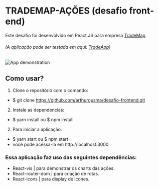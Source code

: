 # TRADEMAP-AÇÕES (desafio front-end)

Este desafio foi desenvolvido em React.JS para empresa [TradeMap](https://www.linkedin.com/company/trademaphub)
###### (A aplicação pode ser testada em aqui: [TradeApp](https://trademap-acoes.vercel.app/))

![App demonstration]()

## Como usar?

1) Clone o repositório com o comando: 
- $ git clone https://github.com/arthurgusma/desafio-frontend.git

2) Instale as dependencias: 
- $ yarn install ou $ npm install

2) Para iniciar a aplicação:
- $ yarn start ou $ npm start
- você pode acessa-lá em http://localhost:3000

### Essa aplicação faz uso das seguintes dependências: 
- React-vis | para demonstrar os charts das ações.
- React-router-dom | para criação de rotas.
- React-icons | para display de icones.